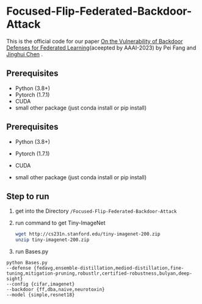 # Focused-Flip-Federated-Backdoor-Attack
This is the official code for our paper [On the Vulnerability of Backdoor Defenses for Federated Learning](https://arxiv.org/abs/2301.08170)(aceepted by AAAI-2023) by Pei Fang and  [Jinghui Chen](https://jinghuichen.github.io/) .

## Prerequisites

- Python (3.8+)
- Pytorch (1.7.1)
- CUDA
- small other package (just conda install or pip install)


## Prerequisites

- Python (3.8+)
- Pytorch (1.7.1)
- CUDA

- small other package (just conda install or pip install)

## Step to run
1. get into the Directory `/Focused-Flip-Federated-Backdoor-Attack`

2. run command to get Tiny-ImageNet

   ```bash
   wget http://cs231n.stanford.edu/tiny-imagenet-200.zip
   unzip tiny-imagenet-200.zip
   ```

3. run Bases.py
```
python Bases.py 
--defense {fedavg,ensemble-distillation,mediod-distillation,fine-tuning,mitigation-pruning,robustlr,certified-robustness,bulyan,deep-sight} 
--config {cifar,imagenet} 
--backdoor {ff,dba,naive,neurotoxin}
--model {simple,resnet18}
```
